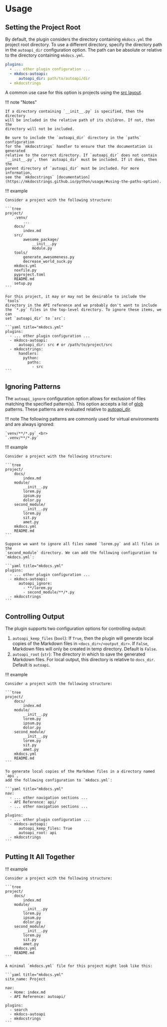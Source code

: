 # Usage

## Setting the Project Root

By default, the plugin considers the directory containing `mkdocs.yml` the
project root directory. To use a different directory, specify the directory
path in the `autoapi_dir` configuration option. The path can be absolute or
relative to the directory containing `mkdocs.yml`.

```yaml
plugins:
  - ... other plugin configuration ...
  - mkdocs-autoapi:
      autoapi_dir: path/to/autoapi/dir
  - mkdocstrings
```

A common use case for this option is projects using the
[src layout](https://packaging.python.org/en/latest/discussions/src-layout-vs-flat-layout/).

!!! note "Notes"

    If a directory containing `__init__.py` is specified, then the directory
    will be included in the relative path of its children. If not, then the
    directory will not be included.

    Be sure to include the `autoapi_dir` directory in the `paths` configuration
    for the `mkdocstrings` handler to ensure that the documentation is generated
    relative to the correct directory. If `autoapi_dir` does not contain
    `__init__.py`, then `autoapi_dir` must be included. If it does, then the
    parent directory of `autoapi_dir` must be included. For more information,
    see the `mkdocstrings` [documentation](https://mkdocstrings.github.io/python/usage/#using-the-paths-option).

!!! example

    Consider a project with the following structure:

    ```tree
    project/
        .venv/
            ...
        docs/
            index.md
        src/
            awesome_package/
                __init__.py
                module.py
        tools/
            generate_awesomeness.py
            decrease_world_suck.py
        mkdocs.yml
        noxfile.py
        pyproject.toml
        README.md
        setup.py
    ```

    For this project, it may or may not be desirable to include the `tools`
    directory in the API reference and we probably don't want to include
    the `*.py` files in the top-level directory. To ignore these items, we can
    set `autoapi_dir` to `src`:

    ```yaml title="mkdocs.yml"
    plugins:
      - ... other plugin configuration ...
      - mkdocs-autoapi:
          autoapi_dir: src # or /path/to/project/src
      - mkdocstrings:
          handlers:
            python:
              paths:
                - src
    ```

## Ignoring Patterns

The `autoapi_ignore` configuration option allows for exclusion of files matching
the specified pattern(s). This option accepts a list of [glob](https://man7.org/linux/man-pages/man7/glob.7.html)
patterns. These patterns are evaluated relative to
[autoapi_dir](#setting-the-project-root).

!!! note
    The following patterns are commonly used for virtual environments and are
    always ignored:

    `venv/**/*.py` <br>
    `.venv/**/*.py`

!!! example

    Consider a project with the following structure:

    ```tree
    project/
        docs/
            index.md
        module/
            __init__.py
            lorem.py
            ipsum.py
            dolor.py
        second_module/
            __init__.py
            lorem.py
            sit.py
            amet.py
        mkdocs.yml
        README.md
    ```

    Suppose we want to ignore all files named `lorem.py` and all files in the
    `second_module` directory. We can add the following configuration to
    `mkdocs.yml`:

    ```yaml title="mkdocs.yml"
    plugins:
      - ... other plugin configuration ...
      - mkdocs-autoapi:
          autoapi_ignore:
            - **/lorem.py
            - second_module/**/*.py
      - mkdocstrings
    ```

## Controlling Output

The plugin supports two configuration options for
controlling output:

1. `autoapi_keep_files` (`bool`): If `True`, then the plugin will generate local
    copies of the Markdown files in `<docs_dir>/<output_dir>`. If `False`,
    Markdown files will only be created in temp directory. Default is `False`.
2. `autoapi_root` (`str`): The directory in which to save the generated Markdown
   files. For local output, this directory is relative to `docs_dir`. Default
   is `autoapi`.

!!! example

    Consider a project with the following structure:

    ```tree
    project/
        docs/
            index.md
        module/
            __init__.py
            lorem.py
            ipsum.py
            dolor.py
        second_module/
            __init__.py
            lorem.py
            sit.py
            amet.py
        mkdocs.yml
        README.md
    ```

    To generate local copies of the Markdown files in a directory named `api`,
    add the following configuration to `mkdocs.yml`:

    ```yaml title="mkdocs.yml"
    nav:
      - ... other navigation sections ...
      - API Reference: api/
      - ... other navigation sections ...

    plugins:
      - ... other plugin configuration ...
      - mkdocs-autoapi:
          autoapi_keep_files: True
          autoapi_root: api
      - mkdocstrings
    ```

## Putting It All Together

!!! example

    Consider a project with the following structure:

    ```tree
    project/
        docs/
            index.md
        module/
            __init__.py
            lorem.py
            ipsum.py
            dolor.py
        second_module/
            __init__.py
            lorem.py
            sit.py
            amet.py
        mkdocs.yml
        README.md
    ```

    A minimal `mkdocs.yml` file for this project might look like this:

    ```yaml title="mkdocs.yml"
    site_name: Project

    nav:
      - Home: index.md
      - API Reference: autoapi/

    plugins:
      - search
      - mkdocs-autoapi
      - mkdocstrings
    ```
